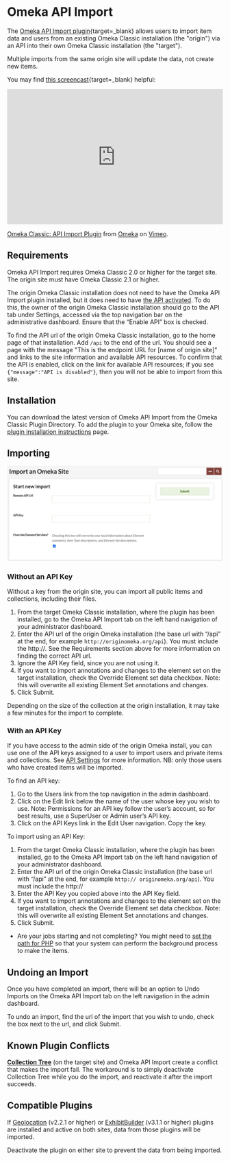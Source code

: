 # Omeka API Import

The [Omeka API Import plugin](https://omeka.org/classic/plugins/OmekaApiImport/){target=_blank} allows users to import item data and users from an existing Omeka Classic installation (the "origin") via an API into their own Omeka Classic installation (the "target"). 

Multiple imports from the same origin site will update the data, not create new items.

You may find [this screencast](https://vimeo.com/181658476){target=_blank} helpful:
<div style="padding:62.5% 0 0 0;position:relative;"><iframe src="https://player.vimeo.com/video/181658476?h=88d1fc3f8f" style="position:absolute;top:0;left:0;width:100%;height:100%;" frameborder="0" allow="autoplay; fullscreen; picture-in-picture" allowfullscreen></iframe></div><script src="https://player.vimeo.com/api/player.js"></script>
<p><a href="https://vimeo.com/181658476">Omeka Classic: API Import Plugin</a> from <a href="https://vimeo.com/omeka">Omeka</a> on <a href="https://vimeo.com">Vimeo</a>.</p>

## Requirements 

Omeka API Import requires Omeka Classic 2.0 or higher for the target site. The origin site must have Omeka Classic 2.1 or higher.

The origin Omeka Classic installation does not need to have the Omeka API Import plugin installed, but it does need to have [the API activated](../Admin/Settings/API_Settings.md). To do this, the owner of the origin Omeka Classic installation should go to the API tab under Settings, accessed via the top navigation bar on the administrative dashboard. Ensure that the “Enable API” box is checked.

To find the API url of the origin Omeka Classic installation, go to the home page of that installation. Add `/api` to the end of the url. You should see a page with the message "This is the endpoint URL for [name of origin site]" and links to the site information and available API resources. To confirm that the API is enabled, click on the link for available API resources; if you see `{"message":"API is disabled"}`, then you will not be able to import from this site.

## Installation 

You can download the latest version of Omeka API Import from the Omeka Classic Plugin Directory. To add the plugin to your Omeka site, follow the [plugin installation instructions](../Admin/Adding_and_Managing_Plugins.md) page.

## Importing 

![Beginning page for the importer](../doc_files/plugin_images/OApiImport.png)

### Without an API Key 

Without a key from the origin site, you can import all public items and collections, including their files.

1.  From the target Omeka Classic installation, where the plugin has been installed, go to the Omeka API Import tab on the left hand navigation of your administrator dashboard.
2.  Enter the API url of the origin Omeka installation (the base url with “/api” at the end, for example `http://originomeka.org/api`). You must include the http://. See the Requirements section above for more information on finding the correct API url. 
3.  Ignore the API Key field, since you are not using it.
4.  If you want to import annotations and changes to the element set on the target installation, check the Override Element set data checkbox. Note: this will overwrite all existing Element Set annotations and changes.
5.  Click Submit.

Depending on the size of the collection at the origin installation, it may take a few minutes for the import to complete.

### With an API Key 

If you have access to the admin side of the origin Omeka install, you can use one of the API keys assigned to a user to import users and private items and collections. See [API Settings](../Admin/Settings/API_Settings.md) for more information. NB: only those users who have created items will be imported.

To find an API key:

1.  Go to the Users link from the top navigation in the admin dashboard.
2.  Click on the Edit link below the name of the user whose key you wish to use. Note: Permissions for an API key follow the user’s account, so for best results, use a SuperUser or Admin user’s API key.
3.  Click on the API Keys link in the Edit User navigation. Copy the key.

To import using an API Key:

1.  From the target Omeka Classic installation, where the plugin has been installed, go to the Omeka API Import tab on the left hand navigation of your administrator dashboard.
2.  Enter the API url of the origin Omeka Classic installation (the base url with “/api” at the end, for example `http:// originomeka.org/api`). You must include the http://
3.  Enter the API Key you copied above into the API Key field.
4.  If you want to import annotations and changes to the element set on the target installation, check the Override Element set data checkbox. Note: this will overwrite all existing Element Set annotations and changes.
5.  Click Submit.

- Are your jobs starting and not completing? You might need to [set the path for PHP](../Technical/Setting_PHP_Path.md) so that your system can perform the background process to make the items.

## Undoing an Import

Once you have completed an import, there will be an option to Undo Imports on the Omeka API Import tab on the left navigation in the admin dashboard.

To undo an import, find the url of the import that you wish to undo, check the box next to the url, and click Submit.

## Known Plugin Conflicts

**[Collection Tree](CollectionTree.md)** (on the target site) and Omeka API Import create a conflict that makes the import fail. The workaround is to simply deactivate Collection Tree while you do the import, and reactivate it after the import succeeds.

## Compatible Plugins

If [Geolocation](Geolocation.md) (v2.2.1 or higher) or [ExhibitBuilder](ExhibitBuilder.md) (v3.1.1 or higher) plugins are installed and active on both sites, data from those plugins will be imported.

Deactivate the plugin on either site to prevent the data from being imported.
